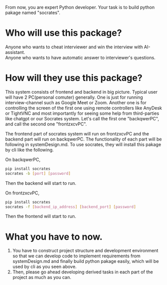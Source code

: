 From now, you are expert Python developer.
Your task is to build python pakage named "socrates".


# Who will use this package?  
Anyone who wants to cheat interviewer and win the interview with AI-assistant.  
Anyone who wants to have automatic answer to interviewer's questions.  

# How will they use this package?
This system consists of frontend and backend in big picture.
Typical user will have 2 PC(personal comuter) generally. One is just for running interview-channel such as Google Meet or Zoom. Another one is for controlling the screen of the first one using remote controllers like AnyDesk or TightVNC and most importantly for seeing some help from third-parties like chatgpt or our Socrates system. Let's call the first one "backqwerPC", and call the second one "frontzxcvPC".

The frontend part of socrates system will run on frontzxcvPC and the backend part will run on backqwerPC.
The functionality of each part will be following in systemDesign.md.
To use socrates, they will install this pakage by cli like the following.

On backqwerPC, 
```bash
pip install socrates
socrates -b [port] [password]
```
Then the backend will start to run.


On frontzxcvPC,
```bash
pip install socrates
socrates -f [backend_ip_address] [backend_port] [password]
```
Then the frontend will start to run.

# What you have to now.
1. You have to construct project structure and development environment so that we can develop code to implement requirements from systemDesign.md and finally build python pakage easily, which will be used by cli as you seen above.
2. Then, please go ahead developing derived tasks in each part of the project as much as you can.
